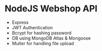 # NodeJS Webshop API

- Express
- JWT Authentication
- Bcrypt for hashing password
- DB using MongoDB Atlas & Mongoose
- Multer for handling file upload
